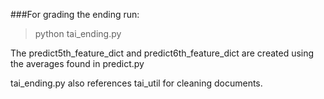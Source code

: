 


###For grading the ending run:

> python tai_ending.py


The predict5th_feature_dict and predict6th_feature_dict
are created using the averages found in predict.py

tai_ending.py also references tai_util for cleaning documents.

